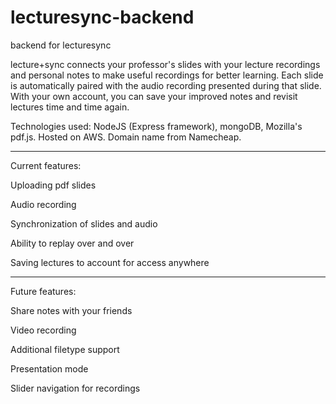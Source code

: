 lecturesync-backend
===================

backend for lecturesync

lecture+sync connects your professor's slides with your lecture recordings and personal notes to make useful recordings for better learning. Each slide is automatically paired with the audio recording presented during that slide. With your own account, you can save your improved notes and revisit lectures time and time again. 

Technologies used: NodeJS (Express framework), mongoDB, Mozilla's pdf.js. Hosted on AWS. Domain name from Namecheap.

---------------------

Current features:

Uploading pdf slides 

Audio recording

Synchronization of slides and audio

Ability to replay over and over

Saving lectures to account for access anywhere

---------------------

Future features:

Share notes with your friends

Video recording

Additional filetype support

Presentation mode

Slider navigation for recordings

